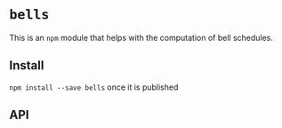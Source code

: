 `bells`
=======
This is an `npm` module that helps with the computation of bell schedules.

## Install
`npm install --save bells` once it is published

## API
